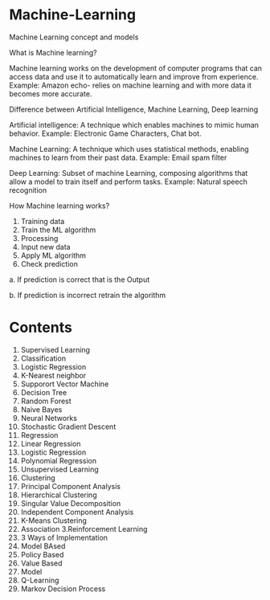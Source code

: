 # Machine-Learning
Machine Learning concept and models

What is Machine learning?

Machine learning works on the development of computer programs that can access data and use it to automatically learn and improve from experience.
Example: Amazon echo- relies on machine learning  and with more data it becomes more accurate.

Difference between Artificial Intelligence, Machine Learning, Deep learning

Artificial intelligence:  A technique which enables machines to mimic human behavior.
Example: Electronic Game Characters, Chat bot.

Machine Learning: A technique which uses statistical methods, enabling machines to learn from their past data.
Example: Email spam filter

Deep Learning: Subset of machine Learning, composing algorithms that allow a model to train itself and perform tasks.
Example: Natural speech recognition

How Machine learning works?
 
1.	Training data
2.	Train the ML algorithm
3.	Processing
4.	Input new data
5.	Apply ML algorithm 
6.	Check prediction

  a.	If prediction is correct that is the Output
  
  b.	If prediction is incorrect retrain the algorithm
  
# Contents
1. Supervised Learning
 1. Classification
  1. Logistic Regression
  2. K-Nearest neighbor
  3. Supporort Vector Machine
  4. Decision Tree
  5. Random Forest
  6. Naive Bayes
  7. Neural Networks
  8. Stochastic Gradient Descent
 2. Regression
  1. Linear Regression
  2. Logistic Regression
  3. Polynomial Regression 
2. Unsupervised Learning 
 1. Clustering
  1. Principal Component Analysis
  2. Hierarchical Clustering
  3. Singular Value Decomposition
  4. Independent Component Analysis
  5. K-Means Clustering
 2. Association
3.Reinforcement Learning
 1. 3 Ways of Implementation
  1. Model BAsed
  2. Policy Based
  3. Value Based
 2. Model 
  1. Q-Learning
  2. Markov Decision Process
  

